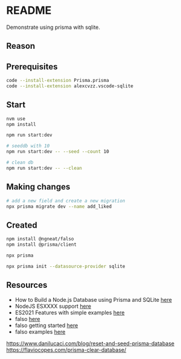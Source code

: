 # README

Demonstrate using prisma with sqlite.  

## Reason


## Prerequisites

```sh
code --install-extension Prisma.prisma
code --install-extension alexcvzz.vscode-sqlite
```

## Start

```sh
nvm use
npm install

npm run start:dev

# seeddb with 10  
npm run start:dev -- --seed --count 10 

# clean db
npm run start:dev -- --clean 
```

## Making changes

```sh
# add a new field and create a new migration
npx prisma migrate dev --name add_liked  
```

## Created

```sh
npm install @ngneat/falso 
npm install @prisma/client

npx prisma

npx prisma init --datasource-provider sqlite
```

## Resources

* How to Build a Node.js Database using Prisma and SQLite [here](https://www.freecodecamp.org/news/build-nodejs-database-using-prisma-orm/)  
* NodeJS ESXXXX support [here](https://node.green/)  
* ES2021 Features with simple examples [here](https://dev.to/carlillo/es2021-features-with-simple-examples-27d3)  
* falso [here](https://netbasal.com/generate-fake-data-in-the-browser-and-node-js-using-falso-3998d2bcbaaf)
* falso getting started [here](https://ngneat.github.io/falso/docs/getting-started/)
* falso examples [here](https://ngneat.github.io/falso/docs/general/#randboolean)


https://www.danilucaci.com/blog/reset-and-seed-prisma-database
https://flaviocopes.com/prisma-clear-database/
